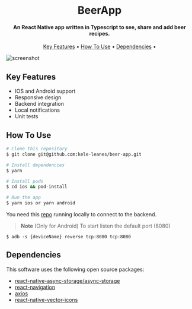 
<h1 align="center">
  BeerApp
</h1>

<h4 align="center">An React Native app written in Typescript to see, share and add beer recipes.</h4>

<p align="center">
  <a href="#key-features">Key Features</a> •
  <a href="#how-to-use">How To Use</a> •
  <a href="#dependencies">Dependencies</a> •
</p>

![screenshot](https://user-images.githubusercontent.com/57466680/176173617-98af3d40-3bd3-4c70-967c-b42005165fd6.gif)

## Key Features

* IOS and Android support
* Responsive design
* Backend integration
* Local notifications
* Unit tests

## How To Use

```bash
# Clone this repository
$ git clone git@github.com:kele-leanes/beer-app.git

# Install dependencies
$ yarn

# Install pods
$ cd ios && pod-install

# Run the app
$ yarn ios or yarn android
```
You need this [repo](https://github.com/holdedlab/frontend-challenge) running locally to connect to the backend.

> **Note**
> (Only for Android)
> To start listen the default port (8080)
```
$ adb -s {deviceName} reverse tcp:8080 tcp:8080
```

## Dependencies

This software uses the following open source packages:

- [react-native-async-storage/async-storage](https://github.com/react-native-async-storage/async-storage)
- [react-navigation](https://reactnavigation.org/)
- [axios](https://github.com/axios/axios)
- [react-native-vector-icons](https://github.com/oblador/react-native-vector-icons)
